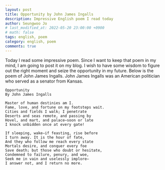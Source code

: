 ```yaml
---
layout: post
title: Opportunity by John James Ingalls
description: Impressive English poem I read today
author: Seungwoo Jo
# last_modified_at: 2022-05-20 23:00:00 +0900
# math: false
tags: english, poem
category: english, poem
comments: true
---
```


Today I read some impressive poem. Since I want to keep that poem in my mind, I am going to post it on my blog. I wish to have some wisdom to figure out the right moment and seize the opportunity in my future. Below is the poem of John James Ingalls. John James Ingalls was an American politician who served as a senator from Kansas.

```
Opportunity
By John James Ingalls

Master of human destinies am I.
Fame, love, and fortune on my footsteps wait.
Cities and fields I walk; I penetrate
Deserts and seas remote, and passing by
Hovel, and mart, and palace—soon or late
I knock unbidden once at every gate!

If sleeping, wake—if feasting, rise before
I turn away. It is the hour of fate,
And they who follow me reach every state
Mortals desire, and conquer every foe
Save death; but those who doubt or hesitate,
Condemned to failure, penury, and woe,
Seek me in vain and uselessly implore—
I answer not, and I return no more.
```
